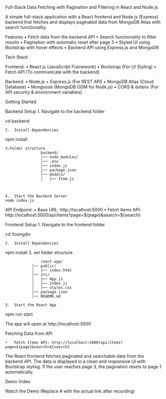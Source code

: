 Full-Stack Data Fetching with Pagination and Filtering in React and Node.js

A simple full-stack application with a React frontend and Node.js (Express) backend that fetches and displays paginated data from MongoDB Atlas with search functionality.

Features
	•	Fetch data from the backend API
	•	Search functionality to filter results
	•	Pagination with automatic reset after page 3
	•	Styled UI using Bootstrap with hover effects
	•	Backend API using Express.js and MongoDB

Tech Stack

Frontend:
	•	React.js (JavaScript Framework)
	•	Bootstrap (For UI Styling)
	•	Fetch API (To communicate with the backend)

Backend:
	•	Node.js + Express.js (For REST API)
	•	MongoDB Atlas (Cloud Database)
	•	Mongoose (MongoDB ODM for Node.js)
	•	CORS & dotenv (For API security & environment variables)

Getting Started

Backend Setup
	1.	Navigate to the backend folder

cd backend

	2.	Install Dependencies

npm install



    3.Folder structure
                    backend/
                    │── node_modules/     
                    │── .env               
                    │── index.js          
                    │── package.json     
                    │── models/
                    │   ├── Item.js       
   


	4.	Start the Backend Server
    node index.js

API Endpoint:
	•	Base URL: http://localhost:5000
	•	Fetch Items API: http://localhost:5000/api/items?page=${page}&search=${search}

Frontend Setup
	1.	Navigate to the frontend folder

cd Youngdiv

	2.	Install Dependencies

npm install
    3. set folder structure

                    react-app/
                │── public/                 
                │   ├── index.html         
                │── src/                     
                │   ├── App.js              
                │   ├── index.js            
                │   ├── styles.css           
                │── package.json             
                │── README.md               

	3.	Start the React App

npm run start

The app will open at http://localhost:3000

Fetching Data from API

	•	Fetch Items API: http://localhost:5000/api/items?page=${page}&search=${search}

The React frontend fetches paginated and searchable data from the backend API. The data is displayed in a clean and responsive UI with Bootstrap styling. If the user reaches page 3, the pagination resets to page 1 automatically.

Demo Video

Watch the Demo (Replace # with the actual link after recording)

